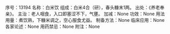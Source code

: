序号：13194
名称：白米饮
组成：白米4合（研），春头糠末1两。
出处：《养老奉亲》。
主治：老人咽食，入口即塞涩不下，气壅。
加减：None
功效：None
用法用量：煮饮熟，下糠米调之，空心服食尤益。
制备方法：None
临床应用：None
各家论述：None
用药禁忌：None
附注：None
